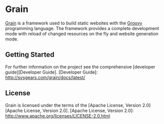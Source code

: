 Grain
=====

[Grain][Grain] is a framework used to build static websites with the [Groovy][Groovy] programming language.
The framework provides a complete development mode with reload of changed resources on the fly and website generation mode.

[Grain]: http://sysgears.com/grain/
[Groovy]: http://groovy.codehaus.org/

Getting Started
---

For further information on the project see the comprehensive [developer guide][Developer Guide].
[Developer Guide]: http://sysgears.com/grain/docs/latest/
	
License
---

Grain is licensed under the terms of the [Apache License, Version 2.0][Apache License, Version 2.0].
[Apache License, Version 2.0]: http://www.apache.org/licenses/LICENSE-2.0.html

